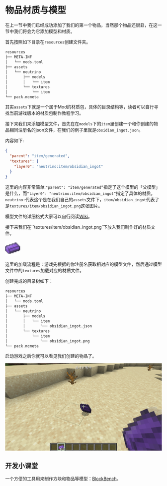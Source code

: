 # 物品材质与模型

在上一节中我们已经成功添加了我们的第一个物品，当然那个物品还很丑，在这一节中我们将会为它添加模型和材质。

首先按照如下目录在`resources`创建文件夹。

```
resources
├── META-INF
│   └── mods.toml
├── assets
│   └── neutrino
│       ├── models
│       │   └── item
│       └── textures
│           └── item
└── pack.mcmeta
```

其实`assets`下就是一个属于Mod的材质包，具体的目录结构等，读者可以自行寻找当前游戏版本的材质包制作教程学习。

接下来我们来添加模型文件，首先在在`models`下的`item`里创建一个和你创建的物品相同注册名的json文件，在我们的例子里就是`obsidian_ingot.json`。

内容如下:

```json
{
  "parent": "item/generated",
  "textures": {
    "layer0": "neutrino:item/obsidian_ingot"
  }
}
```

这里的内容非常简单:`"parent": "item/generated”`指定了这个模型的「父模型」是什么，而`"layer0": "neutrino:item/obsidian_ingot”`指定了具体的材质。`neutrino:`代表这个是在我们自己的`assets`文件下，`item/obsidian_ingot`代表了是`textures/item/obsidian_ingot.png`这张图片。

模型文件的详细格式大家可以自行阅读[Wiki]([https://minecraft-zh.gamepedia.com/index.php?title=%E6%A8%A1%E5%9E%8B&variant=zh](https://minecraft-zh.gamepedia.com/index.php?title=模型&variant=zh))。

接下来我们在``textures/item/obsidian_ingot.png`下放入我们制作好的材质文件。

<img src="./modelandtextures.assets/obsidian_ingot.png" style="zoom:300%;" />

这里的加载流程是：游戏先根据的你注册名获取相对应的模型文件，然后通过模型文件中的`textures`加载对应的材质文件。

创建完成的目录树如下：

```
resources
├── META-INF
│   └── mods.toml
├── assets
│   └── neutrino
│       ├── models
│       │   └── item
│       │       └── obsidian_ingot.json
│       └── textures
│           └── item
│               └── obsidian_ingot.png
└── pack.mcmeta

```

启动游戏之后你就可以看见我们创建的物品了。

![image-20200427113433338](modelandtextures.assets/image-20200427113433338.png)

## 开发小课堂

一个方便的工具用来制作方块和物品等模型：[BlockBench](https://blockbench.net/)。